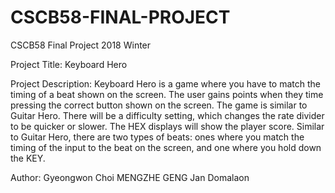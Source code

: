 # CSCB58-FINAL-PROJECT

CSCB58 Final Project 2018 Winter

Project Title: Keyboard Hero

Project Description: Keyboard Hero is a game where you have to match the timing of a beat shown on the screen. The user gains points when they time pressing the correct button shown on the screen. The game is similar to Guitar Hero. There will be a difficulty setting, which changes the rate divider to be quicker or slower. The HEX displays will show the player score. Similar to Guitar Hero, there are two types of beats: ones where you match the timing of the input to the beat on the screen, and one where you hold down the KEY.

Author: Gyeongwon Choi MENGZHE GENG Jan Domalaon
